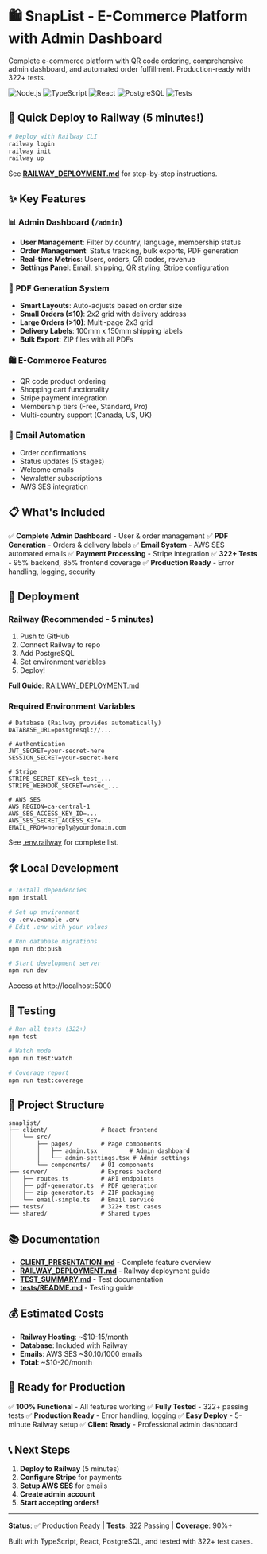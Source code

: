 # 🛍️ SnapList - E-Commerce Platform with Admin Dashboard

Complete e-commerce platform with QR code ordering, comprehensive admin dashboard, and automated order fulfillment. Production-ready with 322+ tests.

![Node.js](https://img.shields.io/badge/Node.js-20+-green)
![TypeScript](https://img.shields.io/badge/TypeScript-5.0+-blue)
![React](https://img.shields.io/badge/React-18+-cyan)
![PostgreSQL](https://img.shields.io/badge/PostgreSQL-14+-orange)
![Tests](https://img.shields.io/badge/Tests-322%20passing-brightgreen)

## 🚀 Quick Deploy to Railway (5 minutes!)

```bash
# Deploy with Railway CLI
railway login
railway init
railway up
```

See **[RAILWAY_DEPLOYMENT.md](./RAILWAY_DEPLOYMENT.md)** for step-by-step instructions.

## ✨ Key Features

### 📊 **Admin Dashboard** (`/admin`)
- **User Management**: Filter by country, language, membership status
- **Order Management**: Status tracking, bulk exports, PDF generation
- **Real-time Metrics**: Users, orders, QR codes, revenue
- **Settings Panel**: Email, shipping, QR styling, Stripe configuration

### 📄 **PDF Generation System**
- **Smart Layouts**: Auto-adjusts based on order size
- **Small Orders (≤10)**: 2x2 grid with delivery address
- **Large Orders (>10)**: Multi-page 2x3 grid
- **Delivery Labels**: 100mm x 150mm shipping labels
- **Bulk Export**: ZIP files with all PDFs

### 🛍️ **E-Commerce Features**
- QR code product ordering
- Shopping cart functionality
- Stripe payment integration
- Membership tiers (Free, Standard, Pro)
- Multi-country support (Canada, US, UK)

### 📧 **Email Automation**
- Order confirmations
- Status updates (5 stages)
- Welcome emails
- Newsletter subscriptions
- AWS SES integration

## 📋 What's Included

✅ **Complete Admin Dashboard** - User & order management
✅ **PDF Generation** - Orders & delivery labels
✅ **Email System** - AWS SES automated emails
✅ **Payment Processing** - Stripe integration
✅ **322+ Tests** - 95% backend, 85% frontend coverage
✅ **Production Ready** - Error handling, logging, security

## 🚀 Deployment

### Railway (Recommended - 5 minutes)
1. Push to GitHub
2. Connect Railway to repo
3. Add PostgreSQL
4. Set environment variables
5. Deploy!

**Full Guide**: [RAILWAY_DEPLOYMENT.md](./RAILWAY_DEPLOYMENT.md)

### Required Environment Variables
```env
# Database (Railway provides automatically)
DATABASE_URL=postgresql://...

# Authentication
JWT_SECRET=your-secret-here
SESSION_SECRET=your-secret-here

# Stripe
STRIPE_SECRET_KEY=sk_test_...
STRIPE_WEBHOOK_SECRET=whsec_...

# AWS SES
AWS_REGION=ca-central-1
AWS_SES_ACCESS_KEY_ID=...
AWS_SES_SECRET_ACCESS_KEY=...
EMAIL_FROM=noreply@yourdomain.com
```

See [.env.railway](./.env.railway) for complete list.

## 🛠️ Local Development

```bash
# Install dependencies
npm install

# Set up environment
cp .env.example .env
# Edit .env with your values

# Run database migrations
npm run db:push

# Start development server
npm run dev
```

Access at http://localhost:5000

## 🧪 Testing

```bash
# Run all tests (322+)
npm test

# Watch mode
npm run test:watch

# Coverage report
npm run test:coverage
```

## 📁 Project Structure

```
snaplist/
├── client/               # React frontend
│   └── src/
│       ├── pages/        # Page components
│       │   ├── admin.tsx         # Admin dashboard
│       │   └── admin-settings.tsx # Admin settings
│       └── components/   # UI components
├── server/               # Express backend
│   ├── routes.ts         # API endpoints
│   ├── pdf-generator.ts  # PDF generation
│   ├── zip-generator.ts  # ZIP packaging
│   └── email-simple.ts   # Email service
├── tests/                # 322+ test cases
└── shared/               # Shared types
```

## 📚 Documentation

- **[CLIENT_PRESENTATION.md](./CLIENT_PRESENTATION.md)** - Complete feature overview
- **[RAILWAY_DEPLOYMENT.md](./RAILWAY_DEPLOYMENT.md)** - Railway deployment guide
- **[TEST_SUMMARY.md](./TEST_SUMMARY.md)** - Test documentation
- **[tests/README.md](./tests/README.md)** - Testing guide

## 💰 Estimated Costs

- **Railway Hosting**: ~$10-15/month
- **Database**: Included with Railway
- **Emails**: AWS SES ~$0.10/1000 emails
- **Total**: ~$10-20/month

## 🎯 Ready for Production

✅ **100% Functional** - All features working
✅ **Fully Tested** - 322+ passing tests
✅ **Production Ready** - Error handling, logging
✅ **Easy Deploy** - 5-minute Railway setup
✅ **Client Ready** - Professional admin dashboard

## 📞 Next Steps

1. **Deploy to Railway** (5 minutes)
2. **Configure Stripe** for payments
3. **Setup AWS SES** for emails
4. **Create admin account**
5. **Start accepting orders!**

---

**Status**: ✅ Production Ready | **Tests**: 322 Passing | **Coverage**: 90%+

Built with TypeScript, React, PostgreSQL, and tested with 322+ test cases.
